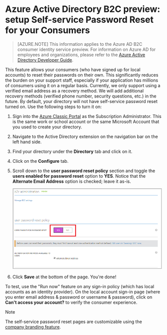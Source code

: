 <properties
    pageTitle="Azure Active Directory B2C preview: Self-service password reset | Microsoft Azure"
    description="A topic demonstrating how to setup self-service password reset for your consumers in Azure Active Directory B2C"
    services="active-directory-b2c"
    documentationCenter=""
    authors="swkrish"
    manager="msmbaldwin"
    editor="curtand"/>

<tags
    ms.service="active-directory-b2c"
    ms.workload="identity"
    ms.tgt_pltfrm="na"
    ms.devlang="na"
    ms.topic="article"
    ms.date="01/28/2016"
    ms.author="swkrish"/>

# Azure Active Directory B2C preview: setup Self-service Password Reset for your Consumers
> [AZURE.NOTE]
	This information applies to the Azure AD B2C consumer identity service preview.  For information on Azure AD for employees and organizations, 
	please refer to the [Azure Active Directory Developer Guide](active-directory-developers-guide.md).

This feature allows your consumers (who have signed up for local accounts) to reset their passwords on their own. This significantly reduces the burden on your support staff, especially if your application has millions of consumers using it on a regular basis. Currently, we only support using a verified email address as a recovery method. We will add additional recovery methods (verified phone number, security questions, etc.) in the future. By default, your directory will not have self-service password reset turned on. Use the following steps to turn it on:

1. Sign into the [Azure Classic Portal](https://manage.windowsazure.com/) as the Subscription Administrator. This is the same work or school account or the same Microsoft Account that you used to create your directory.
2. Navigate to the Active Directory extension on the navigation bar on the left hand side.
3. Find your directory under the **Directory** tab and click on it.
4. Click on the **Configure** tab.
5. Scroll down to the **user password reset policy** section and toggle the **users enabled for password reset** option to **YES**. Notice that the **Alternate Email Address** option is checked; leave it as-is.

    ![Self-service password reset](./media/active-directory-b2c-reference-sspr/sspr.png)

6. Click **Save** at the bottom of the page. You're done!


To test, use the "Run now" feature on any sign-in policy (which has local accounts as an identity provider). On the local account sign-in page (where you enter email address & password or username & password), click on **Can't access your account?** to verify the consumer experience.

> [!NOTE]
> The self-service password reset pages are customizable using the [company branding feature](../active-directory/active-directory-add-company-branding.md).
> 
> 
